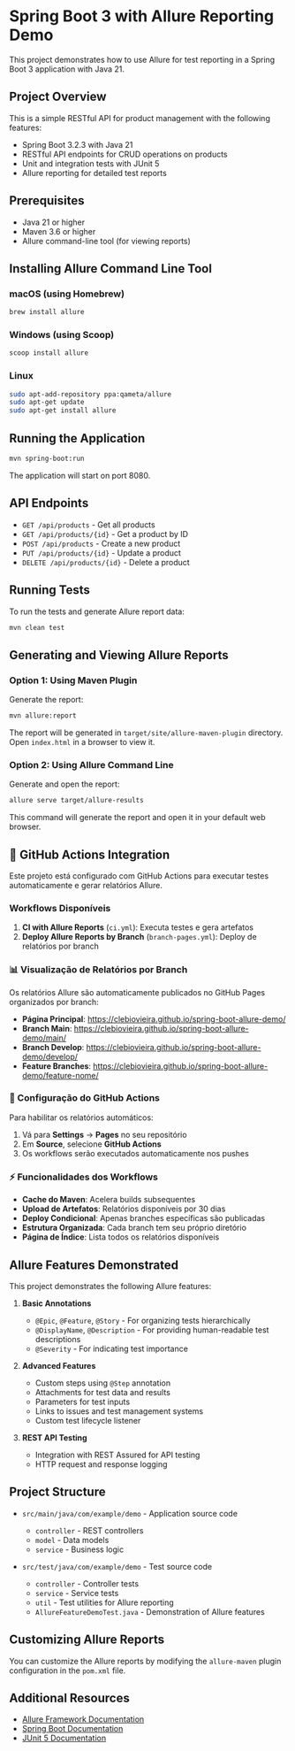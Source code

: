 # Spring Boot 3 with Allure Reporting Demo

This project demonstrates how to use Allure for test reporting in a Spring Boot 3 application with Java 21.

## Project Overview

This is a simple RESTful API for product management with the following features:

- Spring Boot 3.2.3 with Java 21
- RESTful API endpoints for CRUD operations on products
- Unit and integration tests with JUnit 5
- Allure reporting for detailed test reports

## Prerequisites

- Java 21 or higher
- Maven 3.6 or higher
- Allure command-line tool (for viewing reports)

## Installing Allure Command Line Tool

### macOS (using Homebrew)
```bash
brew install allure
```

### Windows (using Scoop)
```bash
scoop install allure
```

### Linux
```bash
sudo apt-add-repository ppa:qameta/allure
sudo apt-get update
sudo apt-get install allure
```

## Running the Application

```bash
mvn spring-boot:run
```

The application will start on port 8080.

## API Endpoints

- `GET /api/products` - Get all products
- `GET /api/products/{id}` - Get a product by ID
- `POST /api/products` - Create a new product
- `PUT /api/products/{id}` - Update a product
- `DELETE /api/products/{id}` - Delete a product

## Running Tests

To run the tests and generate Allure report data:

```bash
mvn clean test
```

## Generating and Viewing Allure Reports

### Option 1: Using Maven Plugin

Generate the report:

```bash
mvn allure:report
```

The report will be generated in `target/site/allure-maven-plugin` directory. Open `index.html` in a browser to view it.

### Option 2: Using Allure Command Line

Generate and open the report:

```bash
allure serve target/allure-results
```

This command will generate the report and open it in your default web browser.

## 🚀 GitHub Actions Integration

Este projeto está configurado com GitHub Actions para executar testes automaticamente e gerar relatórios Allure.

### Workflows Disponíveis

1. **CI with Allure Reports** (`ci.yml`): Executa testes e gera artefatos
2. **Deploy Allure Reports by Branch** (`branch-pages.yml`): Deploy de relatórios por branch

### 📊 Visualização de Relatórios por Branch

Os relatórios Allure são automaticamente publicados no GitHub Pages organizados por branch:

- **Página Principal**: https://clebiovieira.github.io/spring-boot-allure-demo/
- **Branch Main**: https://clebiovieira.github.io/spring-boot-allure-demo/main/
- **Branch Develop**: https://clebiovieira.github.io/spring-boot-allure-demo/develop/
- **Feature Branches**: https://clebiovieira.github.io/spring-boot-allure-demo/feature-nome/

### 🔧 Configuração do GitHub Actions

Para habilitar os relatórios automáticos:

1. Vá para **Settings** → **Pages** no seu repositório
2. Em **Source**, selecione **GitHub Actions**
3. Os workflows serão executados automaticamente nos pushes

### ⚡ Funcionalidades dos Workflows

- **Cache do Maven**: Acelera builds subsequentes
- **Upload de Artefatos**: Relatórios disponíveis por 30 dias
- **Deploy Condicional**: Apenas branches específicas são publicadas
- **Estrutura Organizada**: Cada branch tem seu próprio diretório
- **Página de Índice**: Lista todos os relatórios disponíveis

## Allure Features Demonstrated

This project demonstrates the following Allure features:

1. **Basic Annotations**
   - `@Epic`, `@Feature`, `@Story` - For organizing tests hierarchically
   - `@DisplayName`, `@Description` - For providing human-readable test descriptions
   - `@Severity` - For indicating test importance

2. **Advanced Features**
   - Custom steps using `@Step` annotation
   - Attachments for test data and results
   - Parameters for test inputs
   - Links to issues and test management systems
   - Custom test lifecycle listener

3. **REST API Testing**
   - Integration with REST Assured for API testing
   - HTTP request and response logging

## Project Structure

- `src/main/java/com/example/demo` - Application source code
  - `controller` - REST controllers
  - `model` - Data models
  - `service` - Business logic

- `src/test/java/com/example/demo` - Test source code
  - `controller` - Controller tests
  - `service` - Service tests
  - `util` - Test utilities for Allure reporting
  - `AllureFeatureDemoTest.java` - Demonstration of Allure features

## Customizing Allure Reports

You can customize the Allure reports by modifying the `allure-maven` plugin configuration in the `pom.xml` file.

## Additional Resources

- [Allure Framework Documentation](https://docs.qameta.io/allure/)
- [Spring Boot Documentation](https://docs.spring.io/spring-boot/docs/current/reference/html/)
- [JUnit 5 Documentation](https://junit.org/junit5/docs/current/user-guide/)
